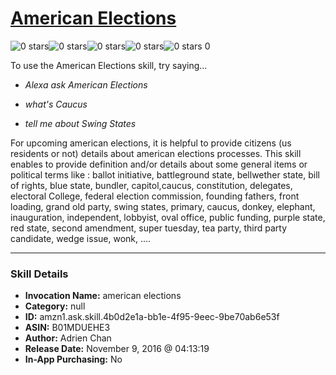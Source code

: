 # [American Elections](http://alexa.amazon.com/#skills/amzn1.ask.skill.4b0d2e1a-bb1e-4f95-9eec-9be70ab6e53f)
![0 stars](../../images/ic_star_border_black_18dp_1x.png)![0 stars](../../images/ic_star_border_black_18dp_1x.png)![0 stars](../../images/ic_star_border_black_18dp_1x.png)![0 stars](../../images/ic_star_border_black_18dp_1x.png)![0 stars](../../images/ic_star_border_black_18dp_1x.png) 0

To use the American Elections skill, try saying...

* *Alexa ask American Elections*

* *what's Caucus*

* *tell me about Swing States*

For upcoming american elections, it is helpful to provide citizens (us residents or not) details about american elections processes. This skill  enables to provide definition and/or  details about some general items or political terms   like : ballot initiative, battleground state, bellwether state, bill of rights, blue state, bundler, capitol,caucus, constitution, delegates, electoral College, federal election commission, founding fathers, front loading, grand old party, swing states, primary, caucus, donkey, elephant, inauguration, independent, lobbyist, oval office, public funding, purple state, red state, second amendment, super tuesday, tea party, third party candidate, wedge issue, wonk, ....

***

### Skill Details

* **Invocation Name:** american elections
* **Category:** null
* **ID:** amzn1.ask.skill.4b0d2e1a-bb1e-4f95-9eec-9be70ab6e53f
* **ASIN:** B01MDUEHE3
* **Author:** Adrien Chan
* **Release Date:** November 9, 2016 @ 04:13:19
* **In-App Purchasing:** No

